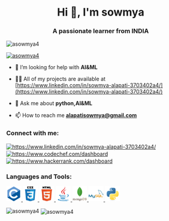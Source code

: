 <h1 align="center">Hi 👋, I'm sowmya</h1>
<h3 align="center">A passionate learner from INDIA</h3>

<p align="left"> <img src="https://komarev.com/ghpvc/?username=asowmya4&label=Profile%20views&color=0e75b6&style=flat" alt="asowmya4" /> </p>

<p align="left"> <a href="https://github.com/ryo-ma/github-profile-trophy"><img src="https://github-profile-trophy.vercel.app/?username=asowmya4" alt="asowmya4" /></a> </p>

- 🤝 I’m looking for help with **AI&ML**

- 👨‍💻 All of my projects are available at [https://www.linkedin.com/in/sowmya-alapati-3703402a4/](https://www.linkedin.com/in/sowmya-alapati-3703402a4/)

- 💬 Ask me about **python,AI&ML**

- 📫 How to reach me **alapatisowmya@gmail.com**

<h3 align="left">Connect with me:</h3>
<p align="left">
<a href="https://www.linkedin.com/in/sowmya-alapati-3703402a4/" target="blank"><img align="center" src="https://raw.githubusercontent.com/rahuldkjain/github-profile-readme-generator/master/src/images/icons/Social/linked-in-alt.svg" alt="https://www.linkedin.com/in/sowmya-alapati-3703402a4/" height="30" width="40" /></a>
<a href="https://www.codechef.com/users/leading_fire" target="blank"><img align="center" src="https://cdn.jsdelivr.net/npm/simple-icons@3.1.0/icons/codechef.svg" alt="https://www.codechef.com/dashboard" height="30" width="40" /></a>
<a href="https://www.hackerrank.com/https://www.hackerrank.com/dashboard" target="blank"><img align="center" src="https://raw.githubusercontent.com/rahuldkjain/github-profile-readme-generator/master/src/images/icons/Social/hackerrank.svg" alt="https://www.hackerrank.com/dashboard" height="30" width="40" /></a>
</p>

<h3 align="left">Languages and Tools:</h3>
<p align="left"> <a href="https://www.cprogramming.com/" target="_blank" rel="noreferrer"> <img src="https://raw.githubusercontent.com/devicons/devicon/master/icons/c/c-original.svg" alt="c" width="40" height="40"/> </a> <a href="https://www.w3schools.com/css/" target="_blank" rel="noreferrer"> <img src="https://raw.githubusercontent.com/devicons/devicon/master/icons/css3/css3-original-wordmark.svg" alt="css3" width="40" height="40"/> </a> <a href="https://www.w3.org/html/" target="_blank" rel="noreferrer"> <img src="https://raw.githubusercontent.com/devicons/devicon/master/icons/html5/html5-original-wordmark.svg" alt="html5" width="40" height="40"/> </a> <a href="https://www.java.com" target="_blank" rel="noreferrer"> <img src="https://raw.githubusercontent.com/devicons/devicon/master/icons/java/java-original.svg" alt="java" width="40" height="40"/> </a> <a href="https://www.mongodb.com/" target="_blank" rel="noreferrer"> <img src="https://raw.githubusercontent.com/devicons/devicon/master/icons/mongodb/mongodb-original-wordmark.svg" alt="mongodb" width="40" height="40"/> </a> <a href="https://www.mysql.com/" target="_blank" rel="noreferrer"> <img src="https://raw.githubusercontent.com/devicons/devicon/master/icons/mysql/mysql-original-wordmark.svg" alt="mysql" width="40" height="40"/> </a> <a href="https://www.python.org" target="_blank" rel="noreferrer"> <img src="https://raw.githubusercontent.com/devicons/devicon/master/icons/python/python-original.svg" alt="python" width="40" height="40"/> </a> </p>

<p><img align="left" src="https://github-readme-stats.vercel.app/api/top-langs?username=asowmya4&show_icons=true&locale=en&layout=compact" alt="asowmya4" /></p>

<p>&nbsp;<img align="center" src="https://github-readme-stats.vercel.app/api?username=asowmya4&show_icons=true&locale=en" alt="asowmya4" /></p>

